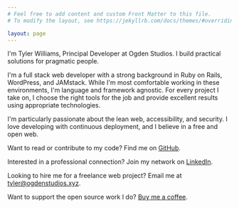 ```yaml
---
# Feel free to add content and custom Front Matter to this file.
# To modify the layout, see https://jekyllrb.com/docs/themes/#overriding-theme-defaults

layout: page
---
```

<div class="home">
    <div class="home__lead">
        <p>I'm Tyler Williams, Principal Developer at Ogden Studios. I build practical solutions for pragmatic people.</p>
        <p>I'm a full stack web developer with a strong background in Ruby on Rails, WordPress, and JAMstack. While I'm most comfortable working in these environments, I'm language and framework agnostic. For every project I take on, I choose the right tools for the job and provide excellent results using appropriate technologies.</p>
        <p>I'm particularly passionate about the lean web, accessibility, and security. I love developing with continuous deployment, and I believe in a free and open web.</p>
        <p>Want to read or contribute to my code? Find me on <a href="https://github.com/ogdenstudios">GitHub</a>.</p>
        <p>Interested in a professional connection? Join my network on <a href="https://www.linkedin.com/in/tylerwilliamsct">LinkedIn</a>.</p>
        <p>Looking to hire me for a freelance web project? Email me at <a href="mailto:tyler@ogdenstudios.xyz">tyler@ogdenstudios.xyz</a>.</p>
        <p>Want to support the open source work I do? <a href="https://ko-fi.com/ogdenstudios">Buy me a coffee</a>.</p>
    </div>
</div>